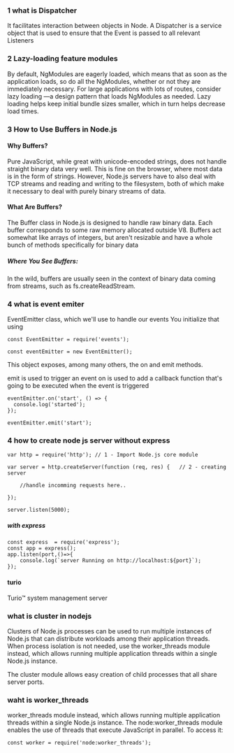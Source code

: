 ### 1 what is Dispatcher 
It facilitates interaction between objects in Node. A Dispatcher is a service object that is used to ensure that the Event is passed to all relevant Listeners

### 2 Lazy-loading feature modules
By default, NgModules are eagerly loaded, which means that as soon as the application loads, so do all the NgModules, whether or not they are immediately necessary. For large applications with lots of routes, consider lazy loading —a design pattern that loads NgModules as needed. Lazy loading helps keep initial bundle sizes smaller, which in turn helps decrease load times.

### 3 How to Use Buffers in Node.js

#### Why Buffers?
Pure JavaScript, while great with unicode-encoded strings, does not handle straight binary data very well. This is fine on the browser, where most data is in the form of strings. However, Node.js servers have to also deal with TCP streams and reading and writing to the filesystem, both of which make it necessary to deal with purely binary streams of data.

#### What Are Buffers?
The Buffer class in Node.js is designed to handle raw binary data. Each buffer corresponds to some raw memory allocated outside V8. Buffers act somewhat like arrays of integers, but aren't resizable and have a whole bunch of methods specifically for binary data


##### Where You See Buffers:
In the wild, buffers are usually seen in the context of binary data coming from streams, such as fs.createReadStream.


### 4 what is event emiter 

EventEmitter class, which we'll use to handle our events
You initialize that using
```
const EventEmitter = require('events');

const eventEmitter = new EventEmitter();
```

This object exposes, among many others, the on and emit methods.

emit is used to trigger an event
on is used to add a callback function that's going to be executed when the event is triggered

```
eventEmitter.on('start', () => {
  console.log('started');
});
```
```
eventEmitter.emit('start');
```

### 4 how to create node js server without express 
```
var http = require('http'); // 1 - Import Node.js core module

var server = http.createServer(function (req, res) {   // 2 - creating server

    //handle incomming requests here..

});

server.listen(5000); 
```

##### with express 
```
const express  = require('express');
const app = express();
app.listen(port,()=>{
    console.log(`server Running on http://localhost:${port}`);
});

```


#### turio 
Turio™ system management server


### what is cluster  in nodejs 

Clusters of Node.js processes can be used to run multiple instances of Node.js that can distribute workloads among their application threads. When process isolation is not needed, use the worker_threads module instead, which allows running multiple application threads within a single Node.js instance.

The cluster module allows easy creation of child processes that all share server ports.


###  waht is worker_threads 

worker_threads module instead, which allows running multiple application threads within a single Node.js instance.
The node:worker_threads module enables the use of threads that execute JavaScript in parallel. To access it:


```
const worker = require('node:worker_threads');

```